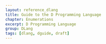 ```yaml
---
layout: reference_dlang
title: Guide to the D Programming Language
chapter: Enumerations
excerpt: D Programming Language
group: DLang
tags: [dlang, dguide, draft]
---
```

